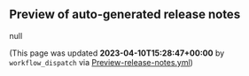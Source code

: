 ## Preview of auto-generated release notes
null


(This page was updated **2023-04-10T15:28:47+00:00** by `workflow_dispatch` via [Preview-release-notes.yml](https://github.com/Enselic/cargo-public-api/actions/runs/4658779545))
